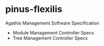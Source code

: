 # pinus-flexilis
Agathis Management Software Specification
 - Module Management Controller Specs
 - Tree Management Controller Specs
